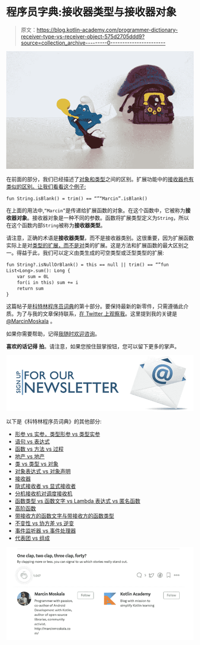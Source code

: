 # 程序员字典:接收器类型与接收器对象

> 原文：<https://blog.kotlin-academy.com/programmer-dictionary-receiver-type-vs-receiver-object-575d2705ddd9?source=collection_archive---------0----------------------->

![](img/a56cad8683f11097c8601adbc7b46372.png)

在前面的部分，我们已经描述了[对象和类型](/programmer-dictionary-class-vs-type-vs-object-e6d1f74d1e2e)之间的区别。扩展功能中的[接收器也有类似的区别。让我们看看这个例子:](/programmer-dictionary-extension-receiver-vs-dispatch-receiver-cd154e57e277)

```
fun String.isBlank() = trim() == “”“Marcin”.isBlank()
```

在上面的用法中,`“Marcin”`是传递给扩展函数的对象。在这个函数中，它被称为**接收器对象**。接收器对象是一种不同的参数。函数将扩展类型定义为`String`，所以在这个函数内部`String`被称为**接收器类型**。

请注意，正确的术语是**接收器类型**，而不是接收器类别。这很重要，因为扩展函数实际上是对[类型的扩展，而不是对](/programmer-dictionary-class-vs-type-vs-object-e6d1f74d1e2e)类的扩展。这是方法和扩展函数的最大区别之一。得益于此，我们可以定义由类生成的可空类型或泛型类型的扩展:

```
fun String?.isNullOrBlank() = this == null || trim() == “”fun List<Long>.sum(): Long {
    var sum = 0L
    for(i in this) sum += i
    return sum
}
```

这篇帖子是[科特林程序员词典](https://medium.com/kotlin-academy/kotlin-programmer-dictionary-2cb67fff1fe2)的第十部分。要保持最新的新零件，只需遵循此介质。为了与我的文章保持联系，[在 Twitter 上观察我](https://twitter.com/marcinmoskala)。这里提到我的关键是 [@MarcinMoskala](https://twitter.com/marcinmoskala) 。

如果你需要帮助，记得[我随时欢迎咨询](https://medium.com/@marcinmoskala/ive-just-opened-up-for-online-consultations-640349aaba55)。

**喜欢的话记得** **拍**。请注意，如果您按住鼓掌按钮，您可以留下更多的掌声。

[![](img/5ce68714efe3efc036e06786166954ff.png)](http://eepurl.com/diMmGv)

以下是《科特林程序员词典》的其他部分:

*   [形参 vs 实参，类型形参 vs 类型实参](https://medium.com/kotlin-academy/programmer-dictionary-parameter-vs-argument-type-parameter-vs-type-argument-b965d2cc6929)
*   [语句 vs 表达式](https://medium.com/kotlin-academy/kotlin-programmer-dictionary-statement-vs-expression-e6743ba1aaa0)
*   [函数 vs 方法 vs 过程](https://medium.com/kotlin-academy/kotlin-programmer-dictionary-function-vs-method-vs-procedure-c0216642ee87)
*   [地产 vs 地产](/kotlin-programmer-dictionary-field-vs-property-30ab7ef70531)
*   [类 vs 类型 vs 对象](/programmer-dictionary-class-vs-type-vs-object-e6d1f74d1e2e)
*   [对象表达式 vs 对象声明](/kotlin-programmer-dictionary-object-expression-vs-object-declaration-791b183ad16b)
*   [接收器](/programmer-dictionary-receiver-b085b1620890)
*   [隐式接收者 vs 显式接收者](/programmer-dictionary-implicit-receiver-vs-explicit-receiver-da638de31f3c)
*   [分机接收机对调度接收机](/programmer-dictionary-extension-receiver-vs-dispatch-receiver-cd154e57e277)
*   [函数类型 vs 函数文字 vs Lambda 表达式 vs 匿名函数](/kotlin-programmer-dictionary-function-type-vs-function-literal-vs-lambda-expression-vs-anonymous-edc97e8873e)
*   [高阶函数](/programmer-dictionary-higher-order-function-9cadb07df94e)
*   [带接收方的函数文字与带接收方的函数类型](/programmer-dictionary-function-literal-with-receiver-vs-function-type-with-receiver-cc21dba0f4ff)
*   [不变性 vs 协方差 vs 逆变](/kotlin-generics-variance-modifiers-36b82c7caa39)
*   [事件监听器 vs 事件处理器](/programmer-dictionary-event-listener-vs-event-handler-305c667d0e3c)
*   [代表团 vs 组成](/programmer-dictionary-delegation-vs-composition-3025d9e8ae3d)

![](img/f36a792ac0eb95fc577e6f4125dba956.png)